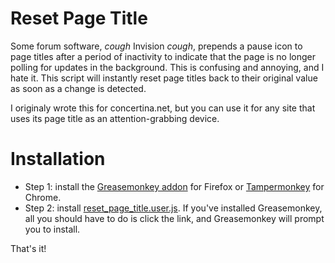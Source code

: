 # Reset Page Title

Some forum software, *cough* Invision *cough*, prepends a pause icon to page titles after a period of inactivity to indicate that the page is no longer polling for updates in the background. This is confusing and annoying, and I hate it. This script will instantly reset page titles back to their original value as soon as a change is detected.

I originaly wrote this for concertina.net, but you can use it for any site that uses its page title as an attention-grabbing device.

# Installation

* Step 1: install the [Greasemonkey addon](https://addons.mozilla.org/en-US/firefox/addon/greasemonkey/) for Firefox or [Tampermonkey](https://chromewebstore.google.com/detail/tampermonkey/dhdgffkkebhmkfjojejmpbldmpobfkfo) for Chrome.
* Step 2: install [reset_page_title.user.js](https://github.com/lshillman/UserScripts/raw/main/Reset%20page%20title/reset_page_title.user.js). If you've installed Greasemonkey, all you should have to do is click the link, and Greasemonkey will prompt you to install.

That's it!